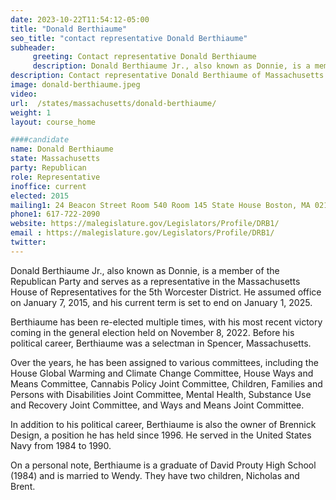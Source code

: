 ```yaml
---
date: 2023-10-22T11:54:12-05:00
title: "Donald Berthiaume"
seo_title: "contact representative Donald Berthiaume"
subheader:
     greeting: Contact representative Donald Berthiaume
     description: Donald Berthiaume Jr., also known as Donnie, is a member of the Republican Party and serves as a representative in the Massachusetts House of Representatives for the 5th Worcester District. He assumed office on January 7, 2015, and his current term is set to end on January 1, 2025.
description: Contact representative Donald Berthiaume of Massachusetts. Contact information for Donald Berthiaume includes email address, phone number, and mailing address.
image: donald-berthiaume.jpeg
video:
url:  /states/massachusetts/donald-berthiaume/
weight: 1
layout: course_home

####candidate
name: Donald Berthiaume
state: Massachusetts
party: Republican
role: Representative
inoffice: current
elected: 2015
mailing1: 24 Beacon Street Room 540 Room 145 State House Boston, MA 02133
phone1: 617-722-2090
website: https://malegislature.gov/Legislators/Profile/DRB1/
email : https://malegislature.gov/Legislators/Profile/DRB1/
twitter:
---
```


Donald Berthiaume Jr., also known as Donnie, is a member of the Republican Party and serves as a representative in the Massachusetts House of Representatives for the 5th Worcester District. He assumed office on January 7, 2015, and his current term is set to end on January 1, 2025.

Berthiaume has been re-elected multiple times, with his most recent victory coming in the general election held on November 8, 2022. Before his political career, Berthiaume was a selectman in Spencer, Massachusetts.

Over the years, he has been assigned to various committees, including the House Global Warming and Climate Change Committee, House Ways and Means Committee, Cannabis Policy Joint Committee, Children, Families and Persons with Disabilities Joint Committee, Mental Health, Substance Use and Recovery Joint Committee, and Ways and Means Joint Committee.

In addition to his political career, Berthiaume is also the owner of Brennick Design, a position he has held since 1996. He served in the United States Navy from 1984 to 1990.

On a personal note, Berthiaume is a graduate of David Prouty High School (1984) and is married to Wendy. They have two children, Nicholas and Brent.
